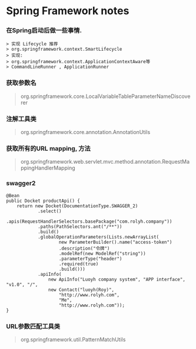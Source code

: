 # Spring Framework notes

### 在Spring启动后做一些事情.

```
> 实现 Lifecycle 推荐  
> org.springframework.context.SmartLifecycle
> 实现:
> org.springframework.context.ApplicationContextAware等
> CommandLineRunner , ApplicationRunner 
```

### 获取参数名
>org.springframework.core.LocalVariableTableParameterNameDiscoverer

### 注解工具类
> org.springframework.core.annotation.AnnotationUtils

### 获取所有的URL mapping, 方法
> org.springframework.web.servlet.mvc.method.annotation.RequestMappingHandlerMapping

### swagger2
```
@Bean
public Docket productApi() {
	return new Docket(DocumentationType.SWAGGER_2)
			.select()
			.apis(RequestHandlerSelectors.basePackage("com.rolyh.company"))
			.paths(PathSelectors.ant("/**"))
			.build() 
			.globalOperationParameters(Lists.newArrayList(
					new ParameterBuilder().name("access-token")
					.description("令牌")
					.modelRef(new ModelRef("string"))
					.parameterType("header")
					.required(true)
					.build()))
			.apiInfo(
				new ApiInfo("Luoyh company system", "APP interface", "v1.0", "/",
				new Contact("luoyh(Roy)", 
					"http://www.rolyh.com", 
					"Me", 
					"http://www.rolyh.com"));
}
```

### URL参数匹配工具类
> org.springframework.util.PatternMatchUtils